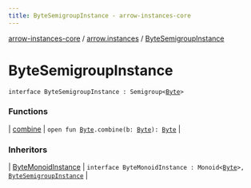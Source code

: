 ```yaml
---
title: ByteSemigroupInstance - arrow-instances-core
---
```


[arrow-instances-core](../../index.html) / [arrow.instances](../index.html) / [ByteSemigroupInstance](./index.html)

# ByteSemigroupInstance

`interface ByteSemigroupInstance : Semigroup<`[`Byte`](https://kotlinlang.org/api/latest/jvm/stdlib/kotlin/-byte/index.html)`>`

### Functions

| [combine](combine.html) | `open fun `[`Byte`](https://kotlinlang.org/api/latest/jvm/stdlib/kotlin/-byte/index.html)`.combine(b: `[`Byte`](https://kotlinlang.org/api/latest/jvm/stdlib/kotlin/-byte/index.html)`): `[`Byte`](https://kotlinlang.org/api/latest/jvm/stdlib/kotlin/-byte/index.html) |

### Inheritors

| [ByteMonoidInstance](../-byte-monoid-instance/index.html) | `interface ByteMonoidInstance : Monoid<`[`Byte`](https://kotlinlang.org/api/latest/jvm/stdlib/kotlin/-byte/index.html)`>, `[`ByteSemigroupInstance`](./index.html) |

